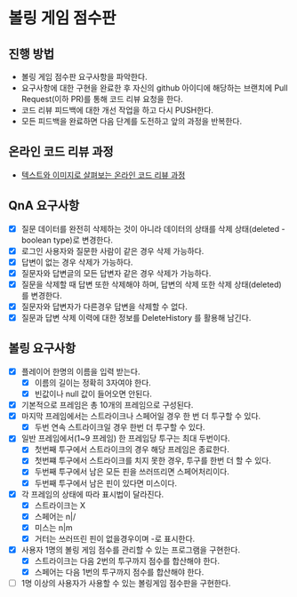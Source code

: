 # 볼링 게임 점수판
## 진행 방법
* 볼링 게임 점수판 요구사항을 파악한다.
* 요구사항에 대한 구현을 완료한 후 자신의 github 아이디에 해당하는 브랜치에 Pull Request(이하 PR)를 통해 코드 리뷰 요청을 한다.
* 코드 리뷰 피드백에 대한 개선 작업을 하고 다시 PUSH한다.
* 모든 피드백을 완료하면 다음 단계를 도전하고 앞의 과정을 반복한다.

## 온라인 코드 리뷰 과정
* [텍스트와 이미지로 살펴보는 온라인 코드 리뷰 과정](https://github.com/next-step/nextstep-docs/tree/master/codereview)

## QnA 요구사항
- [x] 질문 데이터를 완전히 삭제하는 것이 아니라 데이터의 상태를 삭제 상태(deleted - boolean type)로 변경한다.
- [x] 로그인 사용자와 질문한 사람이 같은 경우 삭제 가능하다.
- [x] 답변이 없는 경우 삭제가 가능하다.
- [x] 질문자와 답변글의 모든 답변자 같은 경우 삭제가 가능하다.
- [x] 질문을 삭제할 때 답변 또한 삭제해야 하며, 답변의 삭제 또한 삭제 상태(deleted)를 변경한다.
- [x] 질문자와 답변자가 다른경우 답변을 삭제할 수 없다.
- [x] 질문과 답변 삭제 이력에 대한 정보를 DeleteHistory 를 활용해 남긴다.

## 볼링 요구사항
- [x] 플레이어 한명의 이름을 입력 받는다.
  - [x] 이름의 길이는 정확히 3자여야 한다.
  - [x] 빈값이나 null 값이 들어오면 안된다.
- [x] 기본적으로 프레임은 총 10개의 프레임으로 구성된다.
- [x] 마지막 프레임에서는 스트라이크나 스페어일 경우 한 번 더 투구할 수 있다.
  - [x] 두번 연속 스트라이크일 경우 한번 더 투구할 수 있다.
- [x] 일반 프레임에서(1~9 프레임) 한 프레임당 투구는 최대 두번이다.
  - [x] 첫번째 투구에서 스트라이크의 경우 해당 프레임은 종료한다.
  - [x] 첫번쨰 투구에서 스트라이크를 치지 못한 경우, 투구를 한번 더 할 수 있다.
  - [x] 두번째 투구에서 남은 모든 핀을 쓰러뜨리면 스페어처리이다.
  - [x] 두번째 투구에서 남은 핀이 있다면 미스이다.
- [x] 각 프레임의 상태에 따라 표시법이 달라진다.
  - [x] 스트라이크는 X
  - [x] 스페어는 n|/
  - [x] 미스는 n|m
  - [x] 거터는 쓰러뜨린 핀이 없을경우이며 -로 표시한다.
- [x] 사용자 1명의 볼링 게임 점수를 관리할 수 있는 프로그램을 구현한다.
  - [x] 스트라이크는 다음 2번의 투구까지 점수를 합산해야 한다.
  - [x] 스페어는 다음 1번의 투구까지 점수를 합산해야 한다.
- [ ] 1명 이상의 사용자가 사용할 수 있는 볼링게임 점수판을 구현한다.  